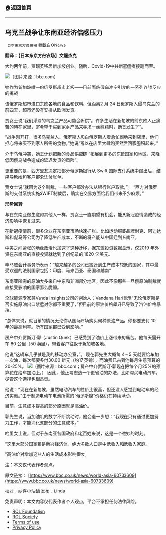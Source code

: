 ###  [:house:返回首頁](https://github.com/ourhimalayas/txt)
---


## 乌克兰战争让东南亚经济倍感压力
` 日本東京方舟農場` [轉載自GNews](https://gnews.org/zh-hans/2237843/)

**翻译：【日本东京方舟农场】文龍杰克**

大约两年前，贾瑞英移居新加坡创业。随后，Covid-19中共新冠瘟疫接踵而至。

![](https://assets.gnews.org/wp-content/uploads/2022/03/0-29.png)（图片来源：bbc.com）

她作为新加坡唯一的俄罗斯超市老板——目前面临俄乌冲突引发的一系列连锁反应的挑战

该俄罗斯超市进口东欧各地的食品和饮料，但距离2 月 24 日俄罗斯入侵乌克兰的前四天，超市还没有安排从欧洲发货。

贾女士说“我们采购的乌克兰产品可能会断供”。许多生活在新加坡的前东欧人正痛苦的待在家里，寄希望于买到家乡产品来寻求一丝慰藉时，断货发生了“。

“战争刚开打，很多乌克兰人、俄罗斯人和白俄罗斯人着急忙慌地来到店里，他们担心将来买不到家人所需的食物，”她说“所以在店里大肆购买然后回家囤积起来。”

介于乌俄冲突，她正计划把新的食品供应链 “拓展到更多的东欧国家和地区，来降低因俄乌战争造成的延迟发货的风险”。

更重要的是，西方盟友决定把部分俄罗斯银行从 Swift 国际支付系统中踢出后，结果导致她和客户都没法付账单。

贾女士说“就因为这个制裁，一些客户都没办法从银行账户取款，”。 “西方对俄罗斯的支付系统实施SWIFT制裁后，确实在交易方面给我们带来不少麻烦。”

**形势回转**

与在东南亚做生意的其他人一样，贾女士一直期望有机会，能从新冠疫情造成的经济影响中恢复过来。

在新冠疫情前，很多企业在东南亚市场快速扩张。比如运动服装品牌耐克、阿迪达斯和彪马等公司为了降低生产成本，不断的将产能从中国迁到东南亚。

中美之间紧张的地缘政治也加速了这种迁移，据东盟投资数据显示，仅2019 年外资在东南亚的直接投资就达到了创纪录的 1820 亿美元。

毕马威会计事务所表示：“越来越多的公司已搬迁到生产成本较低的国家，其中最受欢迎的法制国家包括：印度、马来西亚、泰国和越南”

东南亚所需的原油大多来自中东和非洲部分地区，因此不像那些一旦俄原油制裁就直接受影响的国家那么脆弱。

全球能源专家兼Vanda Insights公司的创始人：Vandana Hari表示“无论俄罗斯是否实施原油出口禁运对你都不重要了，”但目前的原油价格飙升已导致了汽油价格暴涨。

“总体来说，就目前的情况无论你从国际市场购买何种原油产品，你都要支付 10 年的最高利率。所有国家都已受到影响。”

房产中介贾斯汀·郭（Justin Quek）已感受到了油价上涨带来的痛苦。他每天需开车 80 公里（50 英里），带着客户往返于新加坡各地。

他说“这辆车几乎就是我的移动办公室，”。 现在郭先生大概每 4 – 5 天就要给车加一次油，每次都要多付30.00 新元（约17 英镑），而油费已占到他每月生意预算的 20-25%。
![](https://assets.gnews.org/wp-content/uploads/2022/03/00-2.jpg)（图片来源：bbc.com；房产中介贾斯汀·郭现在把每个月25%的预算花在给车加油上。）
因此，他正考虑选一个更省油的办法，比如购买电动汽车，尽管这个选择也很昂贵。

他说：“现在在新加坡，虽然电动汽车的性价比很高，但还没人感觉到电动车的经济实惠。”由于制造电动车电池所需的“俄罗斯镍“价格仍在持续浮动。

目前，生意成本提高的部分原因就是高油价。

郭先生说，当加油机的数字不断跳动时，他会退一步想：“我现在只有通过更加努力工作，才能消化这部分的生意成本。”

哈里女士说，但对于东南亚各国政府和老百姓来说，这是一个微妙的时刻。

“这里大部分国家都是新兴经济体，绝大多数人口是中低收入和低收入家庭。

“高油价对增加这些人的生活成本影响很大。

注：本文仅代表作者观点。

原文链接：
[https://www.bbc.co.uk/news/world-asia-60733609](https://www.bbc.co.uk/news/world-asia-60733609)

校对：妙喜小油鍋
发布：Linda

 

免责声明：本文内容仅代表作者个人观点，平台不承担任何法律风险。

- [ROL Foundation](https://rolfoundation.org/)
- [ROL Society](https://rolsociety.org/)
- [Terms of use](https://gnews.org/terms-of-use-3/)
- [Privacy Policy](https://gnews.org/privacy-policy/)
